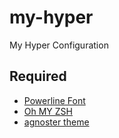 # my-hyper
My Hyper Configuration

## Required

* [Powerline Font](https://github.com/powerline/powerline)
* [Oh MY ZSH](https://github.com/robbyrussell/oh-my-zsh)
* [agnoster theme](https://github.com/agnoster/agnoster-zsh-theme)

